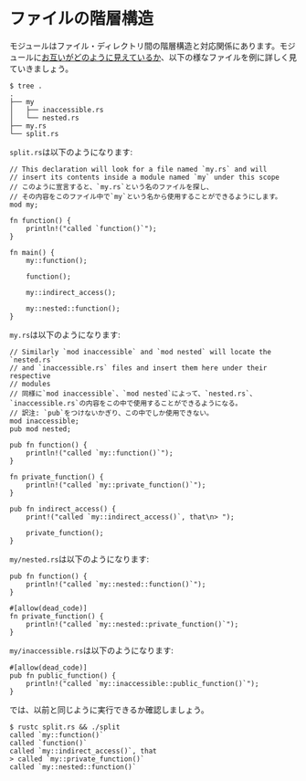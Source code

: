 <!--
# File hierarchy
-->
# ファイルの階層構造

<!--
Modules can be mapped to a file/directory hierarchy. Let's break down the
[visibility example][visibility] in files:
-->
モジュールはファイル・ディレクトリ間の階層構造と対応関係にあります。モジュールに[お互いがどのように見えているか][visibility]、以下の様なファイルを例に詳しく見ていきましょう。

```shell
$ tree .
.
├── my
│   ├── inaccessible.rs
│   └── nested.rs
├── my.rs
└── split.rs
```

<!--
In `split.rs`:
-->
`split.rs`は以下のようになります:

```rust,ignore
// This declaration will look for a file named `my.rs` and will
// insert its contents inside a module named `my` under this scope
// このように宣言すると、`my.rs`という名のファイルを探し、
// その内容をこのファイル中で`my`という名から使用することができるようにします。
mod my;

fn function() {
    println!("called `function()`");
}

fn main() {
    my::function();

    function();

    my::indirect_access();

    my::nested::function();
}

```

<!--
In `my.rs`:
-->
`my.rs`は以下のようになります:

```rust,ignore
// Similarly `mod inaccessible` and `mod nested` will locate the `nested.rs`
// and `inaccessible.rs` files and insert them here under their respective
// modules
// 同様に`mod inaccessible`、`mod nested`によって、`nested.rs`、`inaccessible.rs`の内容をこの中で使用することができるようになる。
// 訳注: `pub`をつけないかぎり、この中でしか使用できない。
mod inaccessible;
pub mod nested;

pub fn function() {
    println!("called `my::function()`");
}

fn private_function() {
    println!("called `my::private_function()`");
}

pub fn indirect_access() {
    print!("called `my::indirect_access()`, that\n> ");

    private_function();
}
```

<!--
In `my/nested.rs`:
-->
`my/nested.rs`は以下のようになります:

```rust,ignore
pub fn function() {
    println!("called `my::nested::function()`");
}

#[allow(dead_code)]
fn private_function() {
    println!("called `my::nested::private_function()`");
}
```

<!--
In `my/inaccessible.rs`:
-->
`my/inaccessible.rs`は以下のようになります:

```rust,ignore
#[allow(dead_code)]
pub fn public_function() {
    println!("called `my::inaccessible::public_function()`");
}
```

<!--
Let's check that things still work as before:
-->
では、以前と同じように実行できるか確認しましょう。

```shell
$ rustc split.rs && ./split
called `my::function()`
called `function()`
called `my::indirect_access()`, that
> called `my::private_function()`
called `my::nested::function()`
```

[visibility]: visibility.md

